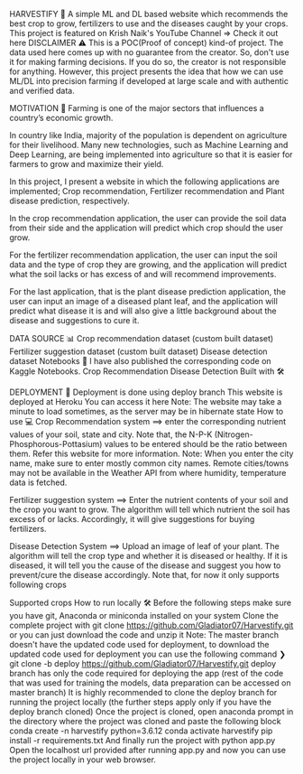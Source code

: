 HARVESTIFY 🌿 
A simple ML and DL based website which recommends the best crop to grow, fertilizers to use and the diseases caught by your crops.
This project is featured on Krish Naik's YouTube Channel => Check it out here
DISCLAIMER ⚠️
This is a POC(Proof of concept) kind-of project. The data used here comes up with no guarantee from the creator. So, don't use it for making farming decisions. If you do so, the creator is not responsible for anything. However, this project presents the idea that how we can use ML/DL into precision farming if developed at large scale and with authentic and verified data.

MOTIVATION 💪
Farming is one of the major sectors that influences a country’s economic growth.

In country like India, majority of the population is dependent on agriculture for their livelihood. Many new technologies, such as Machine Learning and Deep Learning, are being implemented into agriculture so that it is easier for farmers to grow and maximize their yield.

In this project, I present a website in which the following applications are implemented; Crop recommendation, Fertilizer recommendation and Plant disease prediction, respectively.

In the crop recommendation application, the user can provide the soil data from their side and the application will predict which crop should the user grow.

For the fertilizer recommendation application, the user can input the soil data and the type of crop they are growing, and the application will predict what the soil lacks or has excess of and will recommend improvements.

For the last application, that is the plant disease prediction application, the user can input an image of a diseased plant leaf, and the application will predict what disease it is and will also give a little background about the disease and suggestions to cure it.

DATA SOURCE 📊
Crop recommendation dataset (custom built dataset)
Fertilizer suggestion dataset (custom built dataset)
Disease detection dataset
Notebooks 📓
I have also published the corresponding code on Kaggle Notebooks.
Crop Recommendation
Disease Detection
Built with 🛠️
       

    

DEPLOYMENT 🚀
Deployment is done using deploy branch
This website is deployed at Heroku
You can access it here
Note: The website may take a minute to load sometimes, as the server may be in hibernate state
How to use 💻
Crop Recommendation system ==> enter the corresponding nutrient values of your soil, state and city. Note that, the N-P-K (Nitrogen-Phosphorous-Pottasium) values to be entered should be the ratio between them. Refer this website for more information. Note: When you enter the city name, make sure to enter mostly common city names. Remote cities/towns may not be available in the Weather API from where humidity, temperature data is fetched.

Fertilizer suggestion system ==> Enter the nutrient contents of your soil and the crop you want to grow. The algorithm will tell which nutrient the soil has excess of or lacks. Accordingly, it will give suggestions for buying fertilizers.

Disease Detection System ==> Upload an image of leaf of your plant. The algorithm will tell the crop type and whether it is diseased or healthy. If it is diseased, it will tell you the cause of the disease and suggest you how to prevent/cure the disease accordingly. Note that, for now it only supports following crops

Supported crops
How to run locally 🛠️
Before the following steps make sure you have git, Anaconda or miniconda installed on your system
Clone the complete project with git clone https://github.com/Gladiator07/Harvestify.git or you can just download the code and unzip it
Note: The master branch doesn't have the updated code used for deployment, to download the updated code used for deployment you can use the following command
❯ git clone -b deploy https://github.com/Gladiator07/Harvestify.git 
deploy branch has only the code required for deploying the app (rest of the code that was used for training the models, data preparation can be accessed on master branch)
It is highly recommended to clone the deploy branch for running the project locally (the further steps apply only if you have the deploy branch cloned)
Once the project is cloned, open anaconda prompt in the directory where the project was cloned and paste the following block
conda create -n harvestify python=3.6.12
conda activate harvestify
pip install -r requirements.txt
And finally run the project with
python app.py
Open the localhost url provided after running app.py and now you can use the project locally in your web browser.
